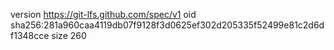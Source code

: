 version https://git-lfs.github.com/spec/v1
oid sha256:281a960caa4119db07f9128f3d0625ef302d205335f52499e81c2d6df1348cce
size 260
